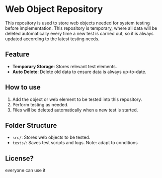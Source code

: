 # Web Object Repository

This repository is used to store web objects needed for system testing before implementation. This repository is temporary, where all data will be deleted automatically every time a new test is carried out, so it is always updated according to the latest testing needs.

## Feature
- **Temporary Storage**: Stores relevant test elements.
- **Auto Delete**: Delete old data to ensure data is always up-to-date.

## How to use
1. Add the object or web element to be tested into this repository.
2. Perform testing as needed.
3. Files will be deleted automatically when a new test is started.

## Folder Structure
- `src/`: Stores web objects to be tested.
- `tests/`: Saves test scripts and logs.
Note: adapt to conditions

## License?
everyone can use it
